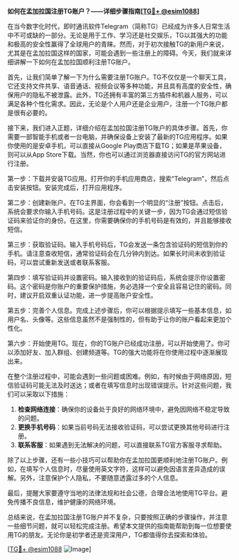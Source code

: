 **如何在孟加拉国注册TG账户？——详细步骤指南[[TG💪+ @esim1088](https://t.me/s/esim1088)]**

在当今数字化时代，即时通讯软件Telegram（简称TG）已经成为许多人日常生活中不可或缺的一部分。无论是用于工作、学习还是社交娱乐，TG以其强大的功能和极高的安全性赢得了全球用户的青睐。然而，对于初次接触TG的新用户来说，尤其是在孟加拉国这样的国家，可能会遇到一些注册上的障碍。今天，我们就来详细讲解一下如何在孟加拉国顺利注册TG账户。

首先，让我们简单了解一下为什么需要注册TG账户。TG不仅仅是一个聊天工具，它还支持文件共享、语音通话、视频会议等多种功能，并且具有高度的安全性，确保用户的隐私不被泄露。此外，TG还拥有丰富的第三方插件和机器人服务，可以满足各种个性化需求。因此，无论是个人用户还是企业用户，注册一个TG账户都是很有必要的。

接下来，我们进入正题，详细介绍在孟加拉国注册TG账户的具体步骤。首先，你需要一部智能手机或者一台电脑，并确保设备上安装了最新的TG应用程序。如果你使用的是安卓手机，可以直接从Google Play商店下载TG；如果是苹果设备，则可以从App Store下载。当然，你也可以通过浏览器直接访问TG的官方网站进行注册。

第一步：下载并安装TG应用。打开你的手机应用商店，搜索“Telegram”，然后点击安装按钮。安装完成后，打开应用程序。

第二步：创建新账户。在TG主界面，你会看到一个明显的“注册”按钮。点击后，系统会要求你输入手机号码。这是注册过程中的关键一步，因为TG会通过短信验证码来验证你的身份。在这里，你需要确保你的手机号码是有效的，并且能够接收短信。

第三步：获取验证码。输入手机号码后，TG会发送一条包含验证码的短信到你的手机。请注意查收短信，通常验证码会在几分钟内到达。如果长时间未收到验证码，可以尝试重新发送或者联系客服。

第四步：填写验证码并设置密码。输入接收到的验证码后，系统会提示你设置密码。这个密码是你账户的重要保护措施，务必选择一个安全且容易记住的密码。同时，建议开启双重认证功能，进一步提高账户安全性。

第五步：完善个人信息。完成上述步骤后，你可以根据提示填写一些基本信息，如用户名、头像等。这些信息虽然不是强制性的，但有助于让你的账户看起来更加个性化。

第六步：开始使用TG。现在，你的TG账户已经成功注册，可以开始使用了。你可以添加好友、加入群组、创建频道等。TG的强大功能将在你使用过程中逐渐展现出来。

在整个注册过程中，可能会遇到一些问题或困难。例如，有时候由于网络原因，短信验证码可能无法及时送达；或者在填写信息时出现错误提示。针对这些问题，我们可以采取以下措施：

1. **检查网络连接**：确保你的设备处于良好的网络环境中，避免因网络不稳定导致的问题。
2. **更换手机号码**：如果当前号码无法接收验证码，可以尝试更换其他号码进行注册。
3. **联系客服**：如果遇到无法解决的问题，可以直接联系TG官方客服寻求帮助。

除了以上步骤，还有一些小技巧可以帮助你在孟加拉国更顺利地注册TG账户。例如，在填写个人信息时，尽量使用英文字符，这样可以避免因语言差异造成的误解。另外，注意保护个人隐私，不要随意透露过多的个人信息。

最后，提醒大家要遵守当地的法律法规和社会公德，合理合法地使用TG平台。避免传播不良信息，维护健康的网络环境。

总结来说，在孟加拉国注册TG账户并不复杂，只要按照正确的步骤操作，并注意一些细节问题，就可以轻松完成注册。希望本文提供的指南能帮助到每一位想要使用TG的朋友。无论你是初学者还是资深用户，TG都值得你去探索和体验。

[[TG💪+ @esim1088](https://t.me/s/esim1088) ![Image](https://i.postimg.cc/4NQfJmqS/Snipaste-2025-05-13-00-14-12.png)]
